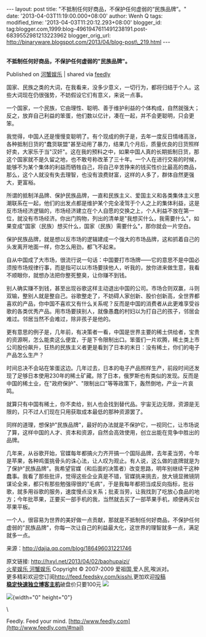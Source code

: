 --- layout: post title: "不抵制任何好商品，不保护任何虚弱的“民族品牌”。"
date: '2013-04-03T11:19:00.000+08:00' author: Wenh Q tags:
modified\_time: '2013-04-03T11:20:12.293+08:00' blogger\_id:
tag:blogger.com,1999:blog-4961947611491238191.post-6839552981213223962
blogger\_orig\_url:
http://binaryware.blogspot.com/2013/04/blog-post\_219.html ---
\
 
<div class="article">

<div class="header">

**不抵制任何好商品，不保护任何虚弱的"民族品牌"。**

</div>

<div class="source">

Published on [河蟹娱乐](http://hxyl.net/2013/04/02/baohupaizi/) | shared
via [feedly](http://www.feedly.com)

</div>

<div>

国家、民族之类的大词，在我看来，没多少意义，一切行为，都将归结于个人。这些大词现在仍很强势，不妨假设它们有意义，来说一点事。

一个国家，一个民族，它由理性、聪明、善于维护利益的个体构成，自然就强大；反之，放弃自己利益的笨蛋，他们数以亿计，凑在一起，并不会更聪明，只会更笨。<span></span>

我觉得，中国人还是慢慢变聪明了。有个现成的例子是，去年一度反日情绪高涨，各种抵制日货的"蠢货联盟"甚至动用了暴力，结果几个月后，质量优良的日货照样好卖，大家乐于当"汉奸"。这在我的预料之中，如果中国人真的长期抵制日货，那这个国家就不是久留之地，也不敢号称改革了三十年。一个人在进行交易的时候，能够不为某个集体的利益而牺牲自己，将自己辛苦挣来的钱买性价比最高的商品，那么，这个人就没有失去理智，也没有浪费财富，这样的人多了，群体自然更强大，更富裕。

所谓的抵制洋品牌、保护民族品牌，一直和民族主义、爱国主义和各类集体主义思潮联系在一起，他们的出发点都是维护某个完全凌驾于个人之上的集体利益，这是反市场经济逻辑的，市场经济建立在个人自愿的交换之上，个人利益不放在第一位，就没有市场经济。你出门购物，列出的清单是"我想买什么，我需要什么"，如果变成"国家（民族）想买什么，国家（民族）需要什么"，那你就会一片空白。

保护民族品牌，就是想以反市场的逻辑建成一个强大的市场品牌，这和抓着自己的头发离开地面一样，你怎么用劲，都飞不起来。

自从中国成了大市场，很流行说一句话：中国要打市场牌——它的意思不是中国必须按市场规律行事，而是指可以以市场要挟他人，听我的，放你进来做生意，我看不顺眼你，就想办法把你整死整臭，让你赚不到钱。

别人确实赚不到钱，甚至出现谷歌这样主动退出中国的公司。市场合则双赢，斗则双输，整别人就是整自己。谷歌整走了，不妨碍人家创新、股价创新高，全世界都喜欢的产品，你中国不喜欢又有什么关系呢？反而是中国的消费者从此更难享受谷歌的各类优秀产品。用市场要挟别人，就像愚蠢的村妇以为打自己的孩子，邻居会难过。邻居当然不会难过，除非孩子是他的。

更有意思的例子是，几年前，有决策者一看，中国是世界主要的稀土供给者，宝贵的资源啊，怎么能卖这么便宜，于是下令限制出口。笨蛋们一片欢腾，稀土类上市公司股份飙升，狂热的民族主义者更是看到了日本的末日：没有稀土，你们的电子产品怎么生产？

时间总决不会站在笨蛋这边。几年过去，日本的电子产品照样生产，前段时间还发现了足够日本使用230年的稀土矿藏。除了日本，俄罗斯也有类似的发现。反而是中国的稀土业，在"政府保护"、"限制出口"等等政策下，轰然倒地，产业一片哀鸣。

就算只有中国有稀土，你不卖给，别人也会找到替代品。宇宙无边无限，资源是无限的，只不过人们现在只用获取成本最低的那种资源罢了。

同样的道理，想保护"民族品牌"，最好的办法就是不保护它，一视同仁，让市场说了算，这样中国的人才、资本和资源，自然会高效使用，创立出能在竞争中胜出的品牌。

几年来，从谷歌开始，官媒每年都搞火力齐开搞一个国际品牌，去年麦当劳，今年是苹果，各种鸡蛋挑骨头的诛心法，让人叹为观止。有人说，这么做的底牌就是为了保护"民族品牌"。我希望官媒（和后面的决策者）改变思路，明年别继续干这种蠢事。我看了那些批评，觉得这些企业真是不错，官媒挑来挑去，放大镜显微镜阴谋论全来，都只有那些勉强得很的"毛病"，于是我每年都把当成反向指标，批谷歌，就多用谷歌的服务，速度慢点没关系；批麦当劳，让我找到了吃放心食品的地方；今年批苹果，正要买一部手机的我，当然就去买了一部苹果手机，顺便再买台苹果平板。

一个人，很容易为世界的美好做一点贡献，那就是不抵制任何好商品，不保护任何虚弱的"民族品牌"，你每一次让自己的利益最大化，这世界的理智就多一点，满足就多一点。

来源：<http://dajia.qq.com/blog/186496031221746>

原文链接: <http://hxyl.net/2013/04/02/baohupaizi/>\
[火星娱乐 河蟹娱乐](http://hxyl.net/) Copyright © 2007-2009
爱祖国,爱人民,唉派对。\
更多精彩欢迎您订阅<http://feed.feedsky.com/kisshi>,更加欢迎[投稿](http://hxyl.net/delivery/)\
[**稳定快速独立博客主机**](http://www.gegehost.com/)破盘价只要100元
![](http://img.tongji.linezing.com/922164/tongji.gif)

![](http://www1.feedsky.com/t1/727509245/kisshi/feedsky/s.gif?r=http://hxyl.net/2013/04/02/baohupaizi/){width="0"
height="0"}

</div>

\

</div>

<div class="footer">

Feedly. Feed your mind.
[http://www.feedly.com](http://www.feedly.com/#mail)

</div>

